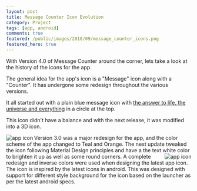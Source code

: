 ```yaml
---
layout: post
title: Message Counter Icon Evolution
category: Project
tags: [app, android]
comments: true
featured: /public/images/2018/09/message_counter_icons.png
featured_hero: true
---
```

With Version 4.0 of Message Counter around the corner, lets take a look at the history of the icons for the app.

<!-- more -->

The general idea for the app's icon is a "Message" icon along with a "Counter". It has undergone some redesign throughout 
the various versions. 

It all started out with a plain blue message icon with [the answer to life, the universe and everything](https://www.google.com/search?q=answer+to+life+the+universe+and+everything) in a circle at the top. 

This icon didn't have a balance and with the next release, it was modified into a 3D icon.

<img alt="app icon" src="https://raw.githubusercontent.com/midhunhk/message-counter/gh-pages/resources/v3/app_icon.png" align="left"/>
Version 3.0 was a major redesign for the app, and the color scheme of the app changed to Teal and Orange. 
The next update tweaked the icon following Material Design principles and have a the text white color to brighten it up as well as some round corners.

<img alt="app icon" src="https://raw.githubusercontent.com/midhunhk/message-counter/gh-pages/resources/v4/app_icon.png" align="right"/>
A complete redesign and inverse colors were used when designing the latest app icon. The icon is inspired by the latest icons 
in android. This was designed with support for different style background for the icon based on the launcher as per the latest 
android specs.
